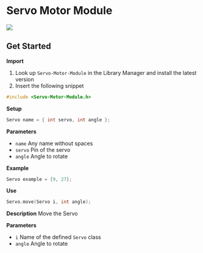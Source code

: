 # Servo Motor Module

[![](https://img.shields.io/badge/Available_in_the_Arduino_Library_Manager-2ea44f)](<Link>)

## Get Started

**Import**

1. Look up `Servo-Motor-Module` in the Library Manager and install the latest version
2. Insert the following snippet
 
```ino
#include <Servo-Motor-Module.h>
```

**Setup**

```ino
Servo name = { int servo, int angle };
```
**Parameters**

* `name` Any name without spaces
* `servo` Pin of the servo
* `angle` Angle to rotate

**Example**

```ino
Servo example = {9, 27};
```

**Use**

```ino
Servo.move(Servo i, int angle);
```

**Description** Move the Servo

**Parameters**
* `i` Name of the defined `Servo` class
* `angle` Angle to rotate
